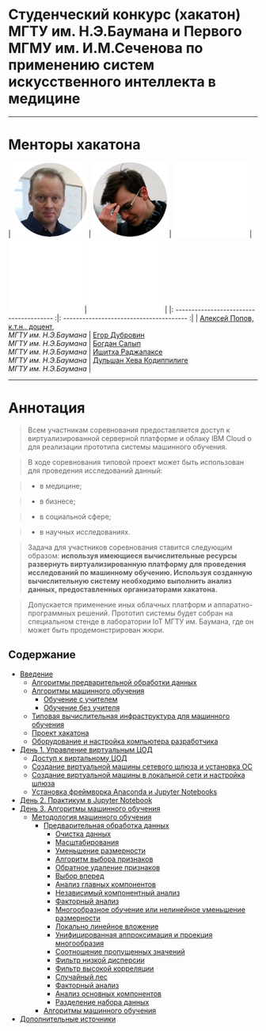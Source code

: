 # Cтуденческий конкурс (хакатон) МГТУ им. Н.Э.Баумана и Первого МГМУ им. И.М.Сеченова по применению систем искусственного интеллекта в медицине

---

# Менторы хакатона


|   <img src="assets/aleksei_popov.png" width="150"> |  <img src="assets/egor_dubrovin.png" width="150">  |  <img src="assets/anon.png" width="150">  |  <img src="assets/anon.png" width="150">  |  <img src="assets/anon.png" width="150">  |
|: --------------------------------------- :|: --------------------------------------- :|
|   [Алексей Попов, к.т.н., доцент](mailto:alexpopov@bmstu.ru), <br> *МГТУ им. Н.Э.Баумана*   |   [Егор Дубровин](mailto:dubrovin.en@ya.ru)  <br>  *МГТУ им. Н.Э.Баумана*    |   [Богдан Салып](mailto:bogdansalyp@gmail.com)  <br>  *МГТУ им. Н.Э.Баумана*    |   [Ишитха Раджапаксе](mailto:ishitha.anjana@gmail.com)  <br>  *МГТУ им. Н.Э.Баумана*    |   [Дульшан Хева Кодиппилиге](mailto:dulshanbhashitha@gmail.com)  <br>  *МГТУ им. Н.Э.Баумана*    | 

---
	

# Аннотация <a name="0"></a>

> Всем участникам соревнования предоставляется доступ к виртуализированной серверной платформе и облаку IBM Cloud о для реализации прототипа системы машинного обучения. 

> В ходе соревнования типовой проект может быть использован для проведения исследований данный: 

> - в медицине; 

> - в бизнесе; 

> - в социальной сфере;

> - в научных исследованиях.

> Задача для участников соревнования ставится следующим образом: **используя имеющиеся вычислительные ресурсы развернуть виртуализированную платформу для проведения исследований по машинному обучению. Используя  созданную вычислительную систему необходимо выполнить анализ данных, предоставленных организаторами хакатона.** 

> Допускается применение иных облачных платформ и аппаратно-программных решений. Прототип системы будет собран на специальном стенде в лаборатории IoT МГТУ им. Баумана, где он может быть продемонстрирован жюри. 



## Содержание
- [Введение](#1)
	- [Алгоритмы предварительной обработки данных](#1_1)
	- [Алгоритмы машинного обучения](#1_2)
		- [Обучение с учителем](#1_2_1)
		- [Обучение без учителя](#1_2_2)
	- [Типовая вычислительная инфраструктура для машинного обучения ](#1_3)
	- [Проект хакатона](#1_4)
	- [Оборудование и настройка компьютера разработчика](#1_5)
- [День 1. Управление виртуальным ЦОД](#2)
	- [Доступ к виртальному ЦОД](#21)
	- [Создание виртуальной машины сетевого шлюза и установка ОС](#22)
	- [Создание виртуальной машины в локальной сети и настройка шлюза](#24)
	- [Уcтановка фреймворка Anaconda и Jupyter Notebooks](#25)
- [День 2. Практикум в Jupyter Notebook](#3)
- [День 3. Алгоритмы машинного обучения](#4)
	- [Методология машинного обучения](#4_1)
		- [Предварительная обработка данных](#4_1_1)
			- [Очистка данных](#4_1_1_1)
			- [Масштабирования](#4_1_1_2)
			- [Уменьшение размерности](#4_1_1_3)
			- [Алгоритм выбора признаков](#4_1_1_4)
			- [Обратное удаление признаков](#4_1_1_5)
			- [Выбор вперед](#4_1_1_6)
			- [Анализ главных компонентов](#4_1_1_7)
			- [Независимый компонентный анализ](#4_1_1_8)
			- [Факторный анализ](#4_1_1_9)
			- [Многообразное обучение или нелинейное уменьшение размерности](#4_1_1_10)
			- [Локально линейное вложение](#4_1_1_11)
			- [Унифицированная аппроксимация и проекция многообразия](#4_1_1_12)
			- [Соотношение пропущенных значений](#4_1_1_13)
			- [Фильтр низкой дисперсии](#4_1_1_14)
			- [Фильтр высокой корреляции](#4_1_1_15)
			- [Случайный лес](#4_1_1_16)
			- [Факторный анализ](#4_1_1_17)
			- [Анализ основных компонентов](#4_1_1_18)
			- [Разделение набора данных](#4_1_1_19)
		- [Алгоритмы машинного обучения](#4_1_2)
- [Дополнительные источники](#a001)
